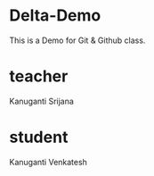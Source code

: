 # Delta-Demo
This is a Demo for Git &amp; Github class.

# teacher
Kanuganti Srijana
# student
Kanuganti Venkatesh
